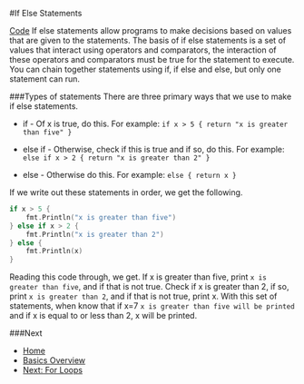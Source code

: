 #If Else Statements

[Code](./if-else.go)
If else statements allow programs to make decisions based on values that are given to the statements. The basis of if else statements is a set of values that interact using operators and comparators, the interaction of these operators and comparators must be true for the statement to execute. You can chain together statements using if, if else and else, but only one statement can run.

###Types of statements
There are three primary ways that we use to make if else statements.

* if - Of x is true, do this.
	For example: `if x > 5 {
		return "x is greater than five"
	}`

* else if - Otherwise, check if this is true and if so, do this.
	For example: `else if x > 2 {
		return "x is greater than 2"
	}`

* else - Otherwise do this.
	For example: `else {
		return x
	}`

If we write out these statements in order, we get the following.
```go
if x > 5 {
	fmt.Println("x is greater than five")
} else if x > 2 {
	fmt.Println("x is greater than 2")
} else {
	fmt.Println(x)
}
```
Reading this code through, we get. If x is greater than five, print `x is greater than five`, and if that is not true. Check if x is greater than 2, if so, print `x is greater than 2`, and if that is not true, print x. With this set of statements, when know that if x=7 `x is greater than five will be printed` and if x is equal to or less than 2, x will be printed.

###Next

* [Home](../../README.md)
* [Basics Overview](../basics.md)
* [Next: For Loops](../for/for.md)
